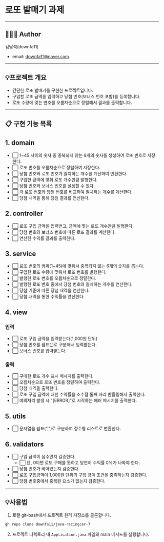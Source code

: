 # 로또 발매기 과제

---

## 👨🏻‍💼 Author
김남석(downfa11)
- email: downfa11@naver.com

---

## 💡프로젝트 개요
- 간단한 로또 발매기를 구현한 프로젝트입니다.
- 구입할 로또 금액를 입력하고 당첨 번호(보너스 번호 포함)를 등록합니다.
- 로또 수량에 맞는 번호를 오름차순으로 정렬해서 결과를 출력합니다.

---


## 📋 구현 기능 목록

## 1. domain
- ⬜ 1~45 사이의 숫자 중 중복되지 않는 6개의 숫자를 생성하여 로또 번호로 저장한다.
- ⬜ 로또 번호를 오름차순으로 정렬하여 저장한다.
- ⬜ 당첨 번호와 로또 번호가 일치하는 개수를 계산하여 반환한다.
- ⬜ 구입한 금액에 맞춰 로또 개수만큼 발행한다.
- ⬜ 당첨 번호와 보너스 번호를 설정할 수 있다.
- ⬜ 각 로또 번호와 당첨 번호를 비교하여 일치하는 개수를 계산한다.
- ⬜ 당첨 내역을 통해 당첨 결과를 연산한다.

## 2. controller
- ⬜ 로또 구입 금액을 입력받고, 금액에 맞는 로또 개수만큼 발행한다.
- ⬜ 당첨 번호와 보너스 번호에 따른 로또 결과를 계산한다.
- ⬜ 연산한 수익률 결과를 출력한다.


## 3. service
- ⬜ 로또 번호의 범위(1~45)에 맞춰서 중복되지 않는 6개의 숫자를 뽑는다.
- ⬜ 구입한 로또 수량에 맞춰서 로또 번호를 발행한다.
- ⬜ 발행한 로또 번호를 오름차순으로 정렬한다.
- ⬜ 발행한 로또 번호 중에서 당첨 번호와 일치하는 개수를 연산한다.
- ⬜ 당첨 기준에 따른 당첨 내역을 연산한다.
- ⬜ 당첨 내역을 통한 수익률을 연산한다.


## 4. view

### 입력
- ⬜ 로또 구입 금액을 입력받는다(1,000원 단위)
- ⬜ 당첨 번호를 쉼표(,)로 구분해서 입력받는다.
- ⬜ 보너스 번호를 입력받는다.

### 출력
- ⬜ 구매한 로또 개수 표시 메시지를 출력한다.
- ⬜ 오름차순으로 로또 번호를 정렬하여 출력한다.
- ⬜ 당첨 내역을 출력한다.
- ⬜ 로또 구입 금액에 대한 수익률을 소수점 둘째 자리 반올림해서 출력한다.
- ⬜ 예외처리 발생 시 "[ERROR]"로 시작하는 에러 메시지를 출력한다.

## 5. utils
- ⬜ 문자열을 쉼표(",")로 구분하여 정수형 리스트로 변환한다.

## 6. validators
- ⬜ 구입 금액이 음수인지 검증한다.
  - ⬜ 단, 0이면 로또 구매를 못하고 당연히 수익률 0%가 나와야 한다.
- ⬜ 당첨 번호가 비어있는지 검증한다.
- ⬜ 로또 구입금액이 1,000원 단위의 구입 금액 조건을 충족하는지 검증한다.
- ⬜ 당첨 번호중에서 중복된 요소가 없는지 검증한다.

---

## 💡사용법
1. 로컬 git-bash에서 프로젝트 원격 저장소를 클론합니다.
~~~ bash
gh repo clone downfa11/java-racingcar-7
~~~

2. 프로젝트 디렉토리 내 `Application.java` 파일의 main 메서드를 실행합니다.